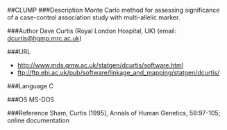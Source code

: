 ##CLUMP
###Description
Monte Carlo method for assessing significance of a case-control association study with multi-allelic marker.

###Author
Dave Curtis (Royal London Hospital, UK) (email: dcurtis@hgmp.mrc.ac.uk)

###URL
* http://www.mds.qmw.ac.uk/statgen/dcurtis/software.html
* ftp://ftp.ebi.ac.uk/pub/software/linkage_and_mapping/statgen/dcurtis/

###Language
C

###OS
MS-DOS

###Reference
Sham, Curtis (1995), Annals of Human Genetics, 59:97-105; online documentation


